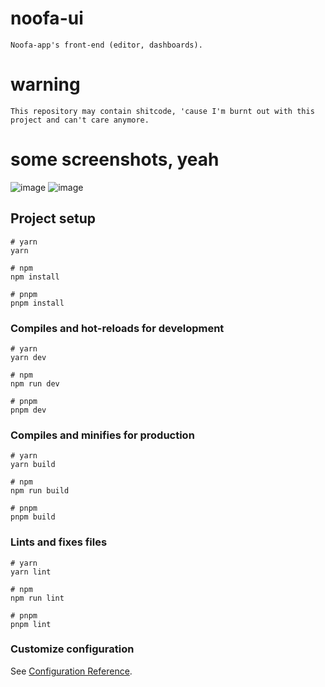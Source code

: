 # noofa-ui
```
Noofa-app's front-end (editor, dashboards).
```

# warning
```
This repository may contain shitcode, 'cause I'm burnt out with this project and can't care anymore.
```

# some screenshots, yeah
![image](https://github.com/milkywayisdead/noofa-ui/assets/10770086/5d1b53d7-97d7-4277-809f-6f6e87bf36ec)
![image](https://github.com/milkywayisdead/noofa-ui/assets/10770086/d43e6fbb-6018-442e-9cc7-ae25852c4dba)




## Project setup

```
# yarn
yarn

# npm
npm install

# pnpm
pnpm install
```

### Compiles and hot-reloads for development

```
# yarn
yarn dev

# npm
npm run dev

# pnpm
pnpm dev
```

### Compiles and minifies for production

```
# yarn
yarn build

# npm
npm run build

# pnpm
pnpm build
```

### Lints and fixes files

```
# yarn
yarn lint

# npm
npm run lint

# pnpm
pnpm lint
```

### Customize configuration

See [Configuration Reference](https://vitejs.dev/config/).
